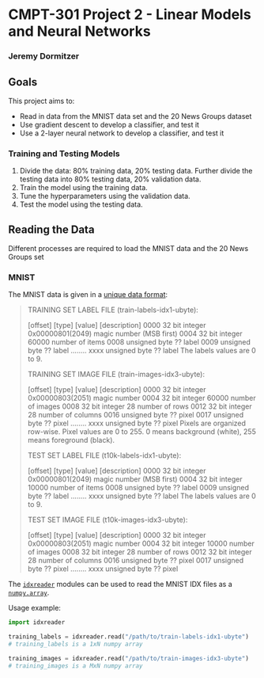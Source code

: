 # CMPT-301 Project 2 - Linear Models and Neural Networks
### Jeremy Dormitzer

## Goals
This project aims to:
- Read in data from the MNIST data set and the 20 News Groups dataset
- Use gradient descent to develop a classifier, and test it
- Use a 2-layer neural network to develop a classifier, and test it

### Training and Testing Models
1) Divide the data: 80% training data, 20% testing data. Further divide the testing data into 80% testing data, 20% validation data.
2) Train the model using the training data.
3) Tune the hyperparameters using the validation data.
4) Test the model using the testing data.

## Reading the Data
Different processes are required to load the MNIST data and the 20 News Groups set

### MNIST
The MNIST data is given in a [unique data format](http://yann.lecun.com/exdb/mnist/):

> TRAINING SET LABEL FILE (train-labels-idx1-ubyte):
> 
>    [offset] [type]          [value]          [description] 
>    0000     32 bit integer  0x00000801(2049) magic number (MSB first) 
>    0004     32 bit integer  60000            number of items 
>    0008     unsigned byte   ??               label 
>    0009     unsigned byte   ??               label 
>    ........ 
>    xxxx     unsigned byte   ??               label
> The labels values are 0 to 9.
> 
> TRAINING SET IMAGE FILE (train-images-idx3-ubyte):
> 
>    [offset] [type]          [value]          [description] 
>    0000     32 bit integer  0x00000803(2051) magic number 
>    0004     32 bit integer  60000            number of images 
>    0008     32 bit integer  28               number of rows 
>    0012     32 bit integer  28               number of columns 
>    0016     unsigned byte   ??               pixel 
>    0017     unsigned byte   ??               pixel 
>    ........ 
>    xxxx     unsigned byte   ??               pixel
>    Pixels are organized row-wise. Pixel values are 0 to 255. 0 means background (white), 255 means foreground (black).
> 
> TEST SET LABEL FILE (t10k-labels-idx1-ubyte):
> 
>    [offset] [type]          [value]          [description] 
>    0000     32 bit integer  0x00000801(2049) magic number (MSB first) 
>    0004     32 bit integer  10000            number of items 
>    0008     unsigned byte   ??               label 
>    0009     unsigned byte   ??               label 
>    ........ 
>    xxxx     unsigned byte   ??               label
> The labels values are 0 to 9.
> 
> TEST SET IMAGE FILE (t10k-images-idx3-ubyte):
> 
>    [offset] [type]          [value]          [description] 
>    0000     32 bit integer  0x00000803(2051) magic number 
>    0004     32 bit integer  10000            number of images 
>    0008     32 bit integer  28               number of rows 
>    0012     32 bit integer  28               number of columns 
>    0016     unsigned byte   ??               pixel 
>    0017     unsigned byte   ??               pixel 
>    ........ 
>    xxxx     unsigned byte   ??               pixel

The [`idxreader`](/code/idxreader.py) modules can be used to read the MNIST IDX files as a [`numpy.array`](https://docs.scipy.org/doc/numpy/reference/generated/numpy.array.html).

Usage example:

```python
import idxreader

training_labels = idxreader.read("/path/to/train-labels-idx1-ubyte")
# training_labels is a 1xN numpy array

training_images = idxreader.read("/path/to/train-images-idx3-ubyte")
# training_images is a MxN numpy array
```
